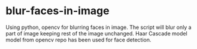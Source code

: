 # blur-faces-in-image
Using python, opencv for blurring faces in image. The script will blur only a part of image keeping rest of the image unchanged. Haar Cascade model model from opencv repo has been used for face detection.
